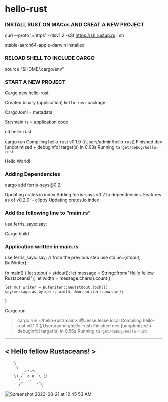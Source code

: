 # hello-rust
### INSTALL RUST ON MACos AND CREAT A NEW PROJECT

curl --proto '=https' --tlsv1.2 -sSf https://sh.rustup.rs | sh

 stable-aarch64-apple-darwin installed


### RELOAD SHELL TO INCLUDE CARGO

source "$HOME/.cargo/env"


### START A NEW PROJECT 

Cargo new hello-rust

 Created binary (application) `hello-rust` package

Cargo.toml = metadata

Src/main.rs = application code

cd hello-rust

cargo run
Compiling hello-rust v0.1.0 (/Users/admin/hello-rust)
    Finished dev [unoptimized + debuginfo] target(s) in 0.68s
     Running `target/debug/hello-rust`

Hello World!



### Adding Dependencies

cargo add ferris-says@0.2

 Updating crates.io index
      Adding ferris-says v0.2 to dependencies.
             Features as of v0.2.0:
             - clippy
    Updating crates.io index


### Add the following line to “main.rs”

use ferris_says::say;


Cargo build




### Application written in main.rs


use ferris_says::say; // from the previous step
use std::io::{stdout, BufWriter};

fn main() {
    let stdout = stdout();
    let message = String::from("Hello fellow Rustaceans!");
    let width = message.chars().count();

    let mut writer = BufWriter::new(stdout.lock());
    say(message.as_bytes(), width, &mut writer).unwrap();
}
    

Cargo run 

> cargo run                                                                                                                     ~/hello-rust(main✗)@JesseJesse.local
   Compiling hello-rust v0.1.0 (/Users/admin/hello-rust)
    Finished dev [unoptimized + debuginfo] target(s) in 0.56s
     Running `target/debug/hello-rust`
 __________________________
< Hello fellow Rustaceans! >
 --------------------------
        \
         \
            _~^~^~_
        \) /  o o  \ (/
          '_   -   _'
          / '-----' \
>                              

![Screenshot 2023-08-21 at 12 45 53 AM](https://github.com/sudo-self/hello-rust/assets/119916323/4a8def80-16e1-46ed-969f-1182d347426b)
